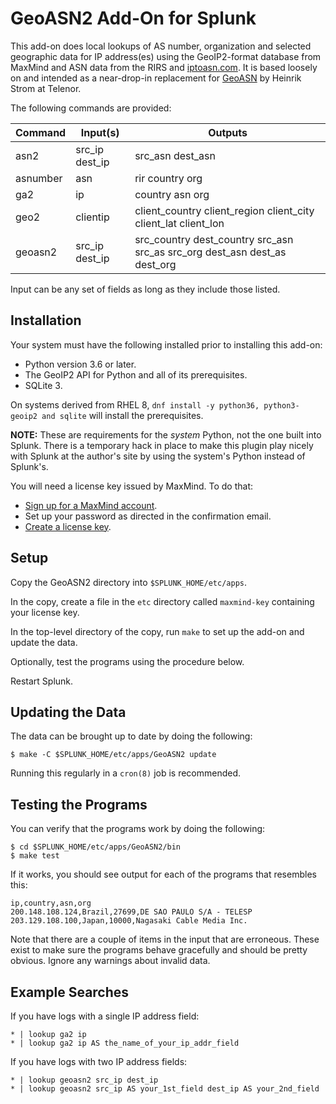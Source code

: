 # GeoASN2 Add-On for Splunk

This add-on does local lookups of AS number, organization and selected
geographic data for IP address(es) using the GeoIP2-format database
from MaxMind and ASN data from the RIRS and
[iptoasn.com](https://iptoasn.com).  It is based loosely on and
intended as a near-drop-in replacement for
[GeoASN](https://splunkbase.splunk.com/app/576/) by Heinrik Strom at
Telenor.

The following commands are provided:


| Command       | Input(s)       | Outputs  |
| ------------- | -------------- | -------- |
| asn2          | src_ip dest_ip | src_asn dest_asn |
| asnumber      | asn            | rir country org |
| ga2           | ip             | country asn org |
| geo2          | clientip       | client_country client_region client_city client_lat client_lon |
| geoasn2       | src_ip dest_ip | src_country dest_country src_asn src_as src_org dest_asn dest_as dest_org |

Input can be any set of fields as long as they include those listed.


## Installation

Your system must have the following installed prior to installing this
add-on:

 * Python version 3.6 or later.
 * The GeoIP2 API for Python and all of its prerequisites.
 * SQLite 3.

On systems derived from RHEL 8, `dnf install -y python36,
python3-geoip2 and sqlite` will install the prerequisites.

**NOTE:** These are requirements for the _system_ Python, not the one
built into Splunk.  There is a temporary hack in place to make this
plugin play nicely with Splunk at the author's site by using the
system's Python instead of Splunk's.


You will need a license key issued by MaxMind.  To do that:

 * [Sign up for a MaxMind account](https://www.maxmind.com/en/geolite2/signup).
 * Set up your password as directed in the confirmation email.
 * [Create a license key](https://www.maxmind.com/en/accounts/current/license-key).


## Setup

Copy the GeoASN2 directory into `$SPLUNK_HOME/etc/apps`.

In the copy, create a file in the `etc` directory called
`maxmind-key` containing your license key.

In the top-level directory of the copy, run `make` to set up the
add-on and update the data.

Optionally, test the programs using the procedure below.

Restart Splunk.


## Updating the Data

The data can be brought up to date by doing the following:

```
$ make -C $SPLUNK_HOME/etc/apps/GeoASN2 update
```

Running this regularly in a `cron(8)` job is recommended.


## Testing the Programs

You can verify that the programs work by doing the following:

```
$ cd $SPLUNK_HOME/etc/apps/GeoASN2/bin
$ make test
```

If it works, you should see output for each of the programs that
resembles this:

```
ip,country,asn,org
200.148.108.124,Brazil,27699,DE SAO PAULO S/A - TELESP
203.129.108.100,Japan,10000,Nagasaki Cable Media Inc.
```

Note that there are a couple of items in the input that are erroneous.
These exist to make sure the programs behave gracefully and should be
pretty obvious.  Ignore any warnings about invalid data.
  

## Example Searches

If you have logs with a single IP address field:
```
* | lookup ga2 ip
* | lookup ga2 ip AS the_name_of_your_ip_addr_field
```

If you have logs with two IP address fields:
```
* | lookup geoasn2 src_ip dest_ip
* | lookup geoasn2 src_ip AS your_1st_field dest_ip AS your_2nd_field
```

